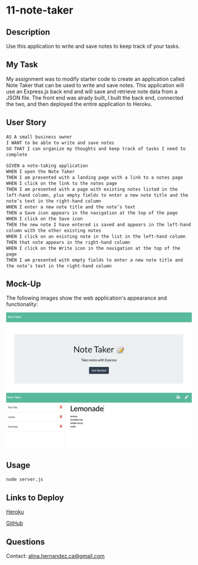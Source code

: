 # 11-note-taker

## Description

Use this application to write and save notes to keep track of your tasks.

## My Task

My assignment was to modify starter code to create an application called Note Taker that can be used to write and save notes. This application will use an Express.js back end and will save and retrieve note data from a JSON file. The front end was alrady built, I built the back end, connected the two, and then deployed the entire application to Heroku.

## User Story

```
AS A small business owner
I WANT to be able to write and save notes
SO THAT I can organize my thoughts and keep track of tasks I need to complete
```

```
GIVEN a note-taking application
WHEN I open the Note Taker
THEN I am presented with a landing page with a link to a notes page
WHEN I click on the link to the notes page
THEN I am presented with a page with existing notes listed in the left-hand column, plus empty fields to enter a new note title and the note’s text in the right-hand column
WHEN I enter a new note title and the note’s text
THEN a Save icon appears in the navigation at the top of the page
WHEN I click on the Save icon
THEN the new note I have entered is saved and appears in the left-hand column with the other existing notes
WHEN I click on an existing note in the list in the left-hand column
THEN that note appears in the right-hand column
WHEN I click on the Write icon in the navigation at the top of the page
THEN I am presented with empty fields to enter a new note title and the note’s text in the right-hand column
```

## Mock-Up

The following images show the web application's appearance and functionality:

![Go to a screenshot of the Note Taker p.1](public/assets/images/screen-shot-1.png)
![Go to a screenshot of the Note Taker p.2](public/assets/images/screen-shot-2.png)

## Usage

```
node server.js
```

## Links to Deploy

[Heroku](https://git.heroku.com/nameless-chamber-37671.git)

[GitHub](https://github.com/truethatplaya/11-note-taker.git)

## Questions

Contact: alina.hernandez.ca@gmail.com
